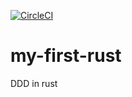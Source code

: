 [![CircleCI](https://circleci.com/gh/asufana/my-first-rust.svg?style=svg)](https://circleci.com/gh/asufana/my-first-rust)

# my-first-rust

DDD in rust



